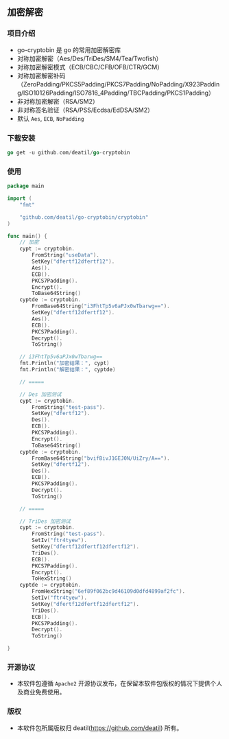 ## 加密解密


### 项目介绍

*  go-cryptobin 是 go 的常用加密解密库
*  对称加密解密（Aes/Des/TriDes/SM4/Tea/Twofish）
*  对称加密解密模式（ECB/CBC/CFB/OFB/CTR/GCM）
*  对称加密解密补码（ZeroPadding/PKCS5Padding/PKCS7Padding/NoPadding/X923Padding/ISO10126Padding/ISO7816_4Padding/TBCPadding/PKCS1Padding）
*  非对称加密解密（RSA/SM2）
*  非对称签名验证（RSA/PSS/Ecdsa/EdDSA/SM2）
*  默认 `Aes`, `ECB`, `NoPadding`


### 下载安装

~~~go
go get -u github.com/deatil/go-cryptobin
~~~


### 使用

~~~go
package main

import (
    "fmt"

    "github.com/deatil/go-cryptobin/cryptobin"
)

func main() {
    // 加密
    cypt := cryptobin.
        FromString("useData").
        SetKey("dfertf12dfertf12").
        Aes().
        ECB().
        PKCS7Padding().
        Encrypt().
        ToBase64String()
    cyptde := cryptobin.
        FromBase64String("i3FhtTp5v6aPJx0wTbarwg==").
        SetKey("dfertf12dfertf12").
        Aes().
        ECB().
        PKCS7Padding().
        Decrypt().
        ToString()

    // i3FhtTp5v6aPJx0wTbarwg==
    fmt.Println("加密结果：", cypt)
    fmt.Println("解密结果：", cyptde)

    // =====

    // Des 加密测试
    cypt := cryptobin.
        FromString("test-pass").
        SetKey("dfertf12").
        Des().
        ECB().
        PKCS7Padding().
        Encrypt().
        ToBase64String()
    cyptde := cryptobin.
        FromBase64String("bvifBivJ1GEJ0N/UiZry/A==").
        SetKey("dfertf12").
        Des().
        ECB().
        PKCS7Padding().
        Decrypt().
        ToString()

    // =====

    // TriDes 加密测试
    cypt := cryptobin.
        FromString("test-pass").
        SetIv("ftr4tyew").
        SetKey("dfertf12dfertf12dfertf12").
        TriDes().
        ECB().
        PKCS7Padding().
        Encrypt().
        ToHexString()
    cyptde := cryptobin.
        FromHexString("6ef89f062bc9d46109d0dfd4899af2fc").
        SetIv("ftr4tyew").
        SetKey("dfertf12dfertf12dfertf12").
        TriDes().
        ECB().
        PKCS7Padding().
        Decrypt().
        ToString()

}

~~~


### 开源协议

*  本软件包遵循 `Apache2` 开源协议发布，在保留本软件包版权的情况下提供个人及商业免费使用。


### 版权

*  本软件包所属版权归 deatil(https://github.com/deatil) 所有。
